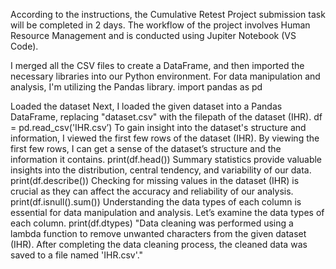 According to the instructions, the Cumulative Retest Project submission task will be completed in 2 days. The workflow of the project involves Human Resource Management and is conducted using Jupiter Notebook (VS Code).

I merged all the CSV files to create a DataFrame, and then imported the necessary libraries into our Python environment. For data manipulation and analysis, I'm utilizing the Pandas library.
import pandas as pd

Loaded the dataset
Next, I loaded the given dataset into a Pandas DataFrame, replacing "dataset.csv" with the filepath of the dataset (IHR).
df = pd.read_csv('IHR.csv’)
To gain insight into the dataset's structure and information, I viewed the first few rows of the dataset (IHR).
By viewing the first few rows, I can get a sense of the dataset’s structure and the information it contains.
print(df.head())
Summary statistics provide valuable insights into the distribution, central tendency, and variability of our data.
print(df.describe())
Checking for missing values in the dataset (IHR) is crucial as they can affect the accuracy and reliability of our analysis.
print(df.isnull().sum())
Understanding the data types of each column is essential for data manipulation and analysis. Let’s examine the data types of each column.
print(df.dtypes)
"Data cleaning was performed using a lambda function to remove unwanted characters from the given dataset (IHR). 
After completing the data cleaning process, the cleaned data was saved to a file named 'IHR.csv'."
